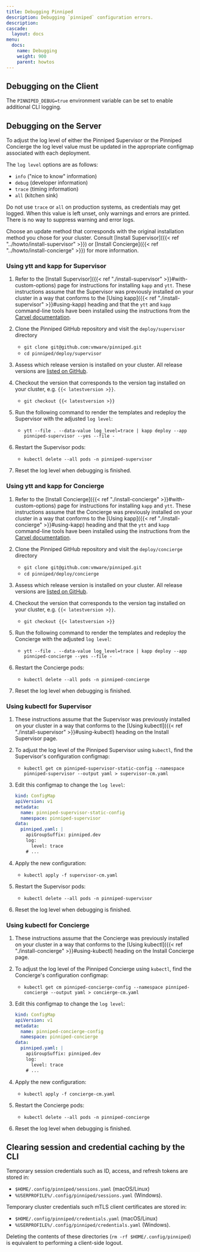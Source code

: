 ```yaml
---
title: Debugging Pinniped 
description: Debugging `pinniped` configuration errors.
description: 
cascade:
  layout: docs
menu:
  docs:
    name: Debugging
    weight: 900
    parent: howtos
---
```


## Debugging on the Client 

The `PINNIPED_DEBUG=true` environment variable can be set to enable additional CLI logging.

## Debugging on the Server

To adjust the log level of either the Pinniped Supervisor or the Pinniped Concierge the log level value must be updated 
in the appropriate configmap associated with each deployment. 

The `log level` options are as follows: 
- `info` ("nice to know" information) 
- `debug` (developer information) 
- `trace` (timing information)
- `all` (kitchen sink)

Do not use `trace` or `all` on production systems, as credentials may get logged. When this value is left unset, 
only warnings and errors are printed. There is no way to suppress warning and error logs.

Choose an update method that corresponds with the original installation method you chose for your cluster. Consult
[Install Supervisor]({{< ref "../howto/install-supervisor" >}}) or [Install Concierge]({{< ref "../howto/install-concierge" >}})
for more information.

### Using ytt and kapp for Supervisor

1. Refer to the [Install Supervisor]({{< ref "./install-supervisor" >}}#with-custom-options) page for instructions for 
installing `kapp` and `ytt`. These instructions assume that the Supervisor was previously installed on your cluster in 
a way that conforms to the [Using kapp]({{< ref "./install-supervisor" >}}#using-kapp) heading and that the `ytt` and `kapp` 
command-line tools have been installed using the instructions from the [Carvel documentation](https://carvel.dev/#whole-suite).

2. Clone the Pinniped GitHub repository and visit the `deploy/supervisor` directory

   - `git clone git@github.com:vmware/pinniped.git`
   - `cd pinniped/deploy/supervisor`

1. Assess which release version is installed on your cluster. All release versions are [listed on GitHub](https://github.com/vmware/pinniped/releases).

1. Checkout the version that corresponds to the version tag installed on your cluster, e.g. `{{< latestversion >}}`.

   - `git checkout {{< latestversion >}}`

1. Run the following command to render the templates and redeploy the Supervisor with the adjusted `log level`:

   - `ytt --file . --data-value log_level=trace | kapp deploy --app pinniped-supervisor --yes --file -` 
 
1. Restart the Supervisor pods:

   - `kubectl delete --all pods -n pinniped-supervisor`

1. Reset the log level when debugging is finished.

### Using ytt and kapp for Concierge

1. Refer to the [Install Concierge]({{< ref "./install-concierge" >}}#with-custom-options) page for instructions for 
installing `kapp` and `ytt`.  These instructions assume that the Concierge was previously installed on your cluster in 
a way that conforms to the [Using kapp]({{< ref "./install-concierge" >}}#using-kapp) heading and that the `ytt` and `kapp` 
command-line tools have been installed using the instructions from the [Carvel documentation](https://carvel.dev/#whole-suite).

2. Clone the Pinniped GitHub repository and visit the `deploy/concierge` directory

   - `git clone git@github.com:vmware/pinniped.git`
   - `cd pinniped/deploy/concierge`

1. Assess which release version is installed on your cluster. All release versions are [listed on GitHub](https://github.com/vmware/pinniped/releases).

1. Checkout the version that corresponds to the version tag installed on your cluster, e.g. `{{< latestversion >}}`.

   - `git checkout {{< latestversion >}}`

1. Run the following command to render the templates and redeploy the Concierge with the adjusted `log level`:

   - `ytt --file . --data-value log_level=trace | kapp deploy --app pinniped-concierge --yes --file -`

1. Restart the Concierge pods:

   - `kubectl delete --all pods -n pinniped-concierge`

1. Reset the log level when debugging is finished.

### Using kubectl for Supervisor

1. These instructions assume that the Supervisor was previously installed on your cluster in 
a way that conforms to the [Using kubectl]({{< ref "./install-supervisor" >}}#using-kubectl) heading on the Install Supervisor page.

1. To adjust the log level of the Pinniped Supervisor using `kubectl`, find the Supervisor's configuration configmap:

   - `kubectl get cm pinniped-supervisor-static-config --namespace pinniped-supervisor --output yaml > supervisor-cm.yaml`

1. Edit this configmap to change the `log level`:

   ```yaml
   kind: ConfigMap
   apiVersion: v1
   metadata:
     name: pinniped-supervisor-static-config
     namespace: pinniped-supervisor
   data:
     pinniped.yaml: |
       apiGroupSuffix: pinniped.dev
       log:
         level: trace
       # ...
   ```

1. Apply the new configuration: 

   - `kubectl apply -f supervisor-cm.yaml`

1. Restart the Supervisor pods:

   - `kubectl delete --all pods -n pinniped-supervisor`

1. Reset the log level when debugging is finished.

### Using kubectl for Concierge

1. These instructions assume that the Concierge was previously installed on your cluster in 
a way that conforms to the [Using kubectl]({{< ref "./install-concierge" >}}#using-kubectl) heading on the Install Concierge page.

1. To adjust the log level of the Pinniped Concierge using `kubectl`, find the Concierge's configuration configmap:

   - `kubectl get cm pinniped-concierge-config --namespace pinniped-concierge --output yaml > concierge-cm.yaml`

1. Edit this configmap to change the `log level`:

   ```yaml
   kind: ConfigMap
   apiVersion: v1
   metadata:
     name: pinniped-concierge-config
     namespace: pinniped-concierge
   data:
     pinniped.yaml: |
       apiGroupSuffix: pinniped.dev
       log:
         level: trace
       # ...
   ```

1. Apply the new configuration: 

   - `kubectl apply -f concierge-cm.yaml`

1. Restart the Concierge pods:

   - `kubectl delete --all pods -n pinniped-concierge`

1. Reset the log level when debugging is finished.

## Clearing session and credential caching by the CLI

Temporary session credentials such as ID, access, and refresh tokens are stored in:
  - `$HOME/.config/pinniped/sessions.yaml` (macOS/Linux)
  - `%USERPROFILE%/.config/pinniped/sessions.yaml` (Windows).

Temporary cluster credentials such mTLS client certificates are stored in:
  - `$HOME/.config/pinniped/credentials.yaml` (macOS/Linux)
  - `%USERPROFILE%/.config/pinniped/credentials.yaml` (Windows).

Deleting the contents of these directories (`rm -rf $HOME/.config/pinniped`) is equivalent to performing a client-side logout.
